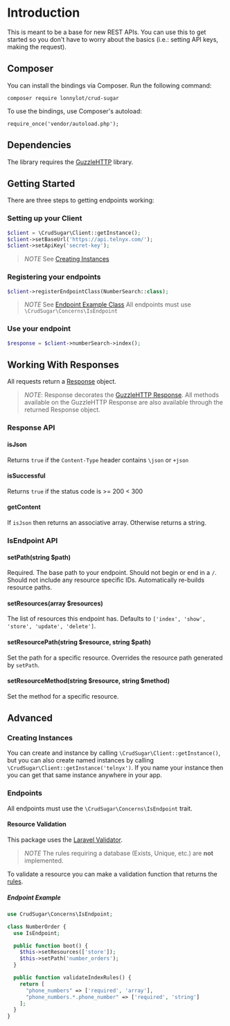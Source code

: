 # Introduction

This is meant to be a base for new REST APIs. You can use this to get started so you don't have to worry about the basics (i.e.: setting API keys, making the request).

## Composer

You can install the bindings via Composer. Run the following command:

`composer require lonnylot/crud-sugar`

To use the bindings, use Composer's autoload:

`require_once('vendor/autoload.php');`

## Dependencies

The library requires the [GuzzleHTTP](http://docs.guzzlephp.org/en/stable/) library.

## Getting Started

There are three steps to getting endpoints working:

### Setting up your Client

```php
$client = \CrudSugar\Client::getInstance();
$client->setBaseUrl('https://api.telnyx.com/');
$client->setApiKey('secret-key');
```

> *NOTE* See [Creating Instances](#creating-instances)

### Registering your endpoints

```php
$client->registerEndpointClass(NumberSearch::class);
```

> *NOTE* See [Endpoint Example Class](#endpoint)
All endpoints must use `\CrudSugar\Concerns\IsEndpoint`

### Use your endpoint

```php
$response = $client->numberSearch->index();
```

## Working With Responses

All requests return a [Response](src/Response.php) object.

> *NOTE*: Response decorates the [GuzzleHTTP Response](http://docs.guzzlephp.org/en/stable/psr7.html#responses). All methods available on the GuzzleHTTP Response are also available through the returned Response object.

### Response API

#### isJson

Returns `true` if the `Content-Type` header contains `\json` or `+json`

#### isSuccessful

Returns `true` if the status code is >= 200 < 300

#### getContent

If `isJson` then returns an associative array. Otherwise returns a string.

### IsEndpoint API

#### setPath(string $path)

Required. The base path to your endpoint. Should not begin or end in a `/`. Should not include any resource specific IDs. Automatically re-builds resource paths.

#### setResources(array $resources)

The list of resources this endpoint has. Defaults to `['index', 'show', 'store', 'update', 'delete']`.

#### setResourcePath(string $resource, string $path)

Set the path for a specific resource. Overrides the resource path generated by `setPath`.

#### setResourceMethod(string $resource, string $method)

Set the method for a specific resource.

## Advanced

### Creating Instances

You can create and instance by calling `\CrudSugar\Client::getInstance()`, but you can also create named instances by calling `\CrudSugar\Client::getInstance('telnyx')`. If you name your instance then you can get that same instance anywhere in your app.

### Endpoints

All endpoints must use the `\CrudSugar\Concerns\IsEndpoint` trait.

#### Resource Validation

This package uses the [Laravel Validator](https://laravel.com/docs/6.x/validation).

> *NOTE* The rules requiring a database (Exists, Unique, etc.) are **not** implemented.

To validate a resource you can make a validation function that returns the [rules](https://laravel.com/docs/6.x/validation#available-validation-rules).

##### Endpoint Example

```php
use CrudSugar\Concerns\IsEndpoint;

class NumberOrder {
  use IsEndpoint;

  public function boot() {
    $this->setResources(['store']);
    $this->setPath('number_orders');
  }

  public function validateIndexRules() {
    return [
      "phone_numbers" => ['required', 'array'],
      "phone_numbers.*.phone_number" => ['required', 'string']
    ];
  }
}
```
